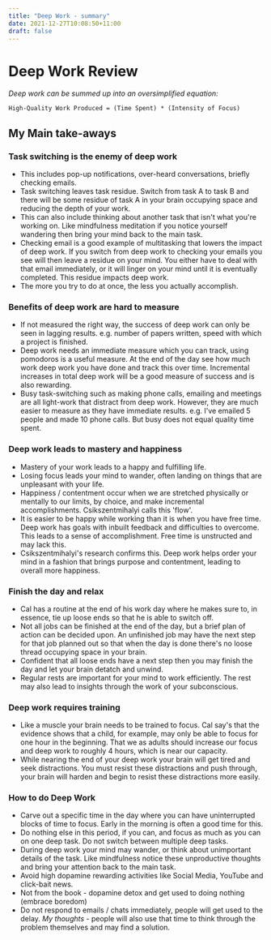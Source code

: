 ```yaml
---
title: "Deep Work - summary"
date: 2021-12-27T10:08:50+11:00
draft: false 
---
```


# Deep Work Review #

*Deep work can be summed up into an oversimplified equation:*

```
High-Quality Work Produced = (Time Spent) * (Intensity of Focus)
```

## My Main take-aways ##

### Task switching is the enemy of deep work ###
* This includes pop-up notifications, over-heard conversations, briefly checking emails.
* Task switching leaves task residue. Switch from task A to task B and there will be some residue of task A in your brain occupying space and reducing the depth of your work.
* This can also include thinking about another task that isn't what you're working on. Like mindfulness meditation if you notice yourself wandering then bring your mind back to the main task.
* Checking email is a good example of multitasking that lowers the impact of deep work. If you switch from deep work to checking your emails you see will then leave a residue on your mind. You either have to deal with that email immediately, or it will linger on your mind until it is eventually completed. This residue impacts deep work.
* The more you try to do at once, the less you actually accomplish.


### Benefits of deep work are hard to measure ###
* If not measured the right way, the success of deep work can only be seen in lagging results. e.g. number of papers written, speed with which a project is finished.
* Deep work needs an immediate measure which you can track, using pomodoros is a useful measure. At the end of the day see how much work deep work you have done and track this over time. Incremental increases in total deep work will be a good measure of success and is also rewarding.
* Busy task-switching such as making phone calls, emailing and meetings are all light-work that distract from deep work. However, they are much easier to measure as they have immediate results. e.g. I've emailed 5 people and made 10 phone calls. But busy does not equal quality time spent.

### Deep work leads to mastery and happiness ###
* Mastery of your work leads to a happy and fulfilling life.
* Losing focus leads your mind to wander, often landing on things that are unpleasant with your life.
* Happiness / contentment occur when we are stretched physically or mentally to our limits, by choice, and make incremental accomplishments. Csikszentmihalyi calls this 'flow'.
* It is easier to be happy while working than it is when you have free time. Deep work has goals with inbuilt feedback and difficulties to overcome. This leads to a sense of accomplishment. Free time is unstructed and may lack this.
* Csikszentmihalyi's research confirms this. Deep work helps order your mind in a fashion that brings purpose and contentment, leading to overall more happiness.

### Finish the day and relax ###
* Cal has a routine at the end of his work day where he makes sure to, in essence, tie up loose ends so that he is able to switch off.
* Not all jobs can be finished at the end of the day, but a brief plan of action can be decided upon. An unfinished job may have the next step for that job planned out so that when the day is done there's no loose thread occupying space in your brain.
* Confident that all loose ends have a next step then you may finish the day and let your brain detatch and unwind.
* Regular rests are important for your mind to work efficiently. The rest may also lead to insights through the work of your subconscious.

### Deep work requires training ###
* Like a muscle your brain needs to be trained to focus. Cal say's that the evidence shows that a child, for example, may only be able to focus for one hour in the beginning. That we as adults should increase our focus and deep work to roughly 4 hours, which is near our capacity.
* While nearing the end of your deep work your brain will get tired and seek distractions. You must resist these distractions and push through, your brain will harden and begin to resist these distractions more easily.

### How to do Deep Work ###
* Carve out a specific time in the day where you can have uninterrupted blocks of time to focus. Early in the morning is often a good time for this.
* Do nothing else in this period, if you can, and focus as much as you can on one deep task. Do not switch between multiple deep tasks.
* During deep work your mind may wander, or think about unimportant details of the task. Like mindfulness notice these unproductive thoughts and bring your attention back to the main task.
* Avoid high dopamine rewarding activities like Social Media, YouTube and click-bait news.
* Not from the book - dopamine detox and get used to doing nothing (embrace boredom)
* Do not respond to emails / chats immediately, people will get used to the delay. *My thoughts* - people will also use that time to think through the problem themselves and may find a solution.

